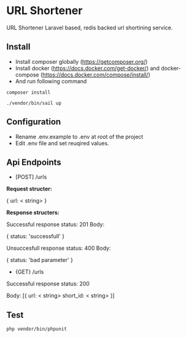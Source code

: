 
# URL Shortener

 

URL Shortener Laravel based, redis backed url shortining service.

  
## Install
- Install composer globally (https://getcomposer.org/)
- Install docker (https://docs.docker.com/get-docker/) and docker-compose (https://docs.docker.com/compose/install/)
- And run following command
```
composer install

./vendor/bin/sail up
```
## Configuration
- Rename .env.example to .env at root of the project
- Edit .env file and set reuqired values.

## Api Endpoints
- [POST] /urls

**Request structer:**

{
	url: < string>
}


**Response structers:**

Successful response status: 201
Body:

{
	status: 'successfull'
}

Unsuccesfull response status: 400
Body:

{
	status: 'bad parameter'
}


- {GET} /urls

Successful response status: 200

Body:
[{
	url: < string>
	short_id: < string>
}]


## Test
```
php vendor/bin/phpunit
```